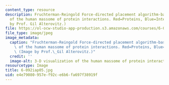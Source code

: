 ```yaml
---
content_type: resource
description: Fruchterman-Reingold Force-directed placement algorithm-based 3-D visualization
  of the human massome of protein interactions. Red=Proteins, Blue=Interactions. (Image
  by Prof. Gil Alterovitz.)
file: https://ol-ocw-studio-app-production.s3.amazonaws.com/courses/6-092-bioinformatics-and-proteomics-january-iap-2005/e4e79080957ef92ce6b6fa697f38919f_6-092iap05.jpg
file_type: image/jpeg
image_metadata:
  caption: "Fruchterman-Reingold Force-directed placement algorithm-based 3-D visualization\
    \ of the human massome of protein interactions. Red=Proteins, Blue=Interactions.\
    \ (Image by Prof.\_Gil Alterovitz.)"
  credit: ''
  image-alt: 3-D visualization of the human massome of protein interactions.
resourcetype: Image
title: 6-092iap05.jpg
uid: e4e79080-957e-f92c-e6b6-fa697f38919f
---
```

